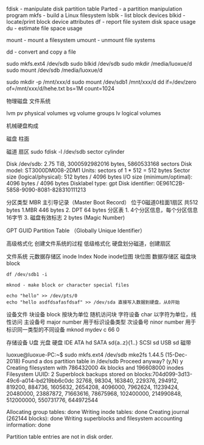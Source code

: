 fdisk - manipulate disk partition table
Parted - a partition manipulation program 
mkfs - build a Linux filesystem
lsblk - list block devices
blkid - locate/print block device attributes
df - report file system disk space usage
du - estimate file space usage

mount - mount a filesystem
umount - unmount file systems

dd - convert and copy a file


sudo mkfs.ext4 /dev/sdb
sudo blkid /dev/sdb
sudo mkdir /media/luoxue/d
sudo mount /dev/sdb /media/luoxue/d

sudo mkdir -p /mnt/xxx/d
sudo mount /dev/sdb1 /mnt/xxx/d
dd if=/dev/zero of=/mnt/xxx/d/hehe.txt bs=1M count=1024



物理磁盘
文件系统

lvm 
    pv  physical volumes
    vg  volume groups
    lv  logical volumes


机械硬盘构成

磁盘
柱面

磁道
扇区
sudo fdisk -l /dev/sdb
sector
cylinder

Disk /dev/sdb: 2.75 TiB, 3000592982016 bytes, 5860533168 sectors
Disk model: ST3000DM008-2DM1
Units: sectors of 1 * 512 = 512 bytes
Sector size (logical/physical): 512 bytes / 4096 bytes
I/O size (minimum/optimal): 4096 bytes / 4096 bytes
Disklabel type: gpt
Disk identifier: 0E961C2B-5858-9090-8081-828310111213


分区类型
MBR 主引导记录（Master Boot Record）
    位于0磁道0柱面1扇区 共512 bytes
    1.MBR 446 bytes
    2. DPT 64 bytes 分区表
       1. 4个分区信息，每个分区信息16字节
    3. 磁盘有效标志  2 bytes (Magic Number)

GPT GUID Partition Table
    （Globally Unique Identifier）

高级格式化 创建文件系统的过程
低级格式化 硬盘划分磁道，创建扇区

文件系统
    元数据存储区
        inode   Index Node
        inode位图
        块位图
    数据存储区
    磁盘块 block

    df /dev/sdb1 -i

    mknod - make block or character special files

    echo "hello" >> /dev/pts/0
    echo "hello asdfdsafasfdsaf" >> /dev/sda 直接写入数据到硬盘，从0开始

设备文件
    块设备  block      按块为单位 随机访问块
    字符设备 char      以字符为单位，线性访问
    主设备号 major number 用于标识设备类型
    次设备号 ninor number 用于标识同一类型的不同设备
    mknod mydev c 66 0

存储设备
    U盘
    光盘
    硬盘
        IDE ATA     hd
        SATA        sd{a..z}{1..}
        SCSI        sd
        USB         sd
    磁带


luoxue@luoxue-PC:~$ sudo mkfs.ext4 /dev/sdb
mke2fs 1.44.5 (15-Dec-2018)
Found a dos partition table in /dev/sdb
Proceed anyway? (y,N) y
Creating filesystem with 786432000 4k blocks and 196608000 inodes
Filesystem UUID: 2
Superblock backups stored on blocks:704d099-3d13-49c6-a014-bd219bb6c0dc
        32768, 98304, 163840, 229376, 294912, 819200, 884736, 1605632, 2654208,
        4096000, 7962624, 11239424, 20480000, 23887872, 71663616, 78675968,
        102400000, 214990848, 512000000, 550731776, 644972544

Allocating group tables: done
Writing inode tables: done
Creating journal (262144 blocks): done
Writing superblocks and filesystem accounting information: done

Partition table entries are not in disk order.
